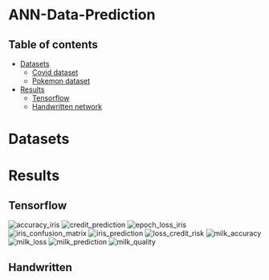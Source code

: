 # ANN-Data-Prediction
## Table of contents
* [Datasets](#datasets)
  * [Covid dataset](#CDS)
  * [Pokemon dataset](#PDS)
* [Results](#results)
  * [Tensorflow](#Tens)
  * [Handwritten network](#Hand)
<a name="datasets"></a>
# Datasets
<a name="results"></a>
# Results
<a name="Tens"></a>
## Tensorflow
![accuracy_iris](https://user-images.githubusercontent.com/44844566/218356688-01741dc9-d763-4296-a2f5-83dff7009be5.PNG)
![credit_prediction](https://user-images.githubusercontent.com/44844566/218356690-1a7e6509-5aaa-495b-a49d-bad86290713a.PNG)
![epoch_loss_iris](https://user-images.githubusercontent.com/44844566/218356691-dc0c44ba-7992-4161-9314-b0734cf51dda.PNG)
![iris_confusion_matrix](https://user-images.githubusercontent.com/44844566/218356695-4e6a464b-15d1-42e5-80ab-2bb795d54efc.png)
![iris_prediction](https://user-images.githubusercontent.com/44844566/218356696-f3043cbd-5918-4c73-a59e-9d502dc1fcd9.PNG)
![loss_credit_risk](https://user-images.githubusercontent.com/44844566/218356699-ba17fda1-e99d-40cc-a437-cd06417b6329.PNG)
![milk_accuracy](https://user-images.githubusercontent.com/44844566/218356700-3ac5b705-a501-4c46-80f7-12a37818eecd.PNG)
![milk_loss](https://user-images.githubusercontent.com/44844566/218356702-485ddc47-16f5-45a5-b59a-085e3ec4235e.PNG)
![milk_prediction](https://user-images.githubusercontent.com/44844566/218356703-4ceff998-eb47-492e-aff0-56adfde881a9.PNG)
![milk_quality](https://user-images.githubusercontent.com/44844566/218356704-4103820a-8233-486c-baba-466fff3e9e2e.png)
<a name="Hand"></a>
## Handwritten
